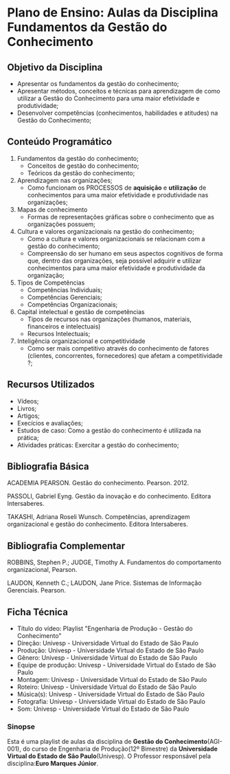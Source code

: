 # Plano de Ensino: Aulas da Disciplina Fundamentos da Gestão do Conhecimento

## Objetivo da Disciplina

- Apresentar os fundamentos da gestão do conhecimento;
- Apresentar métodos, conceitos e técnicas para aprendizagem de como utilizar a Gestão do Conhecimento para uma maior efetividade e produtividade;
- Desenvolver competências (conhecimentos, habilidades e atitudes) na Gestão do Conhecimento; 

## Conteúdo Programático

1. Fundamentos da gestão do conhecimento;
    - Conceitos de gestão do conhecimento;
    - Teóricos da gestão do conhecimento;
2. Aprendizagem nas organizações;
    - Como funcionam os PROCESSOS de **aquisição** e **utilização** de conhecimentos para uma maior efetividade e produtividade nas organizações;
3. Mapas de conhecimento
    - Formas de representações gráficas sobre o conhecimento que as organizações possuem;
4. Cultura e valores organizacionais na gestão do conhecimento;
    - Como a cultura e valores organizacionais se relacionam com a gestão do conhecimento;
    - Compreensão do ser humano em seus aspectos cognitivos de forma que, dentro das organizações, seja possível adquirir e utilizar conhecimentos para uma maior efetividade e produtividade da organização;
5. Tipos de Competências
    - Competências Individuais;
    - Competências Gerenciais;
    - Competências Organizacionais;
6. Capital intelectual e gestão de competências
   - Tipos de recursos nas organizações (humanos, materiais, financeiros e intelectuais)
   - Recursos Intelectuais;
7. Inteligência organizacional e competitividade
    - Como ser mais competitivo através do conhecimento de fatores (clientes, concorrentes, fornecedores) que afetam a competitividade ?; 

## Recursos Utilizados

- Vídeos;
- Livros;
- Artigos;
- Execícios e avaliações;
- Estudos de caso: Como a gestão do conhecimento é utilizada na prática;
- Atividades práticas: Exercitar a gestão do conhecimento;

## Bibliografia Básica

ACADEMIA PEARSON. Gestão do conhecimento. Pearson. 2012.

PASSOLI, Gabriel Eyng. Gestão da inovação e do conhecimento. Editora Intersaberes.

TAKASHI, Adriana Roseli Wunsch. Competências, aprendizagem organizacional e gestão do conhecimento. Editora Intersaberes.

## Bibliografia Complementar

ROBBINS, Stephen P.; JUDGE, Timothy A. Fundamentos do comportamento organizacional, Pearson.

LAUDON, Kenneth C.; LAUDON, Jane Price. Sistemas de Informação Gerenciais. Pearson.

## Ficha Técnica

- Título do vídeo: Playlist "Engenharia de Produção - Gestão do Conhecimento"
- Direção: Univesp - Universidade Virtual do Estado de São Paulo
- Produção: Univesp - Universidade Virtual do Estado de São Paulo
- Gênero: Univesp - Universidade Virtual do Estado de São Paulo
- Equipe de produção: Univesp - Universidade Virtual do Estado de São Paulo
- Montagem: Univesp - Universidade Virtual do Estado de São Paulo
- Roteiro: Univesp - Universidade Virtual do Estado de São Paulo
- Música(s): Univesp - Universidade Virtual do Estado de São Paulo
- Fotografia: Univesp - Universidade Virtual do Estado de São Paulo
- Som: Univesp - Universidade Virtual do Estado de São Paulo

### Sinopse

Esta é uma playlist de aulas da disciplina de **Gestão do Conhecimento**(AGI-001), do curso de Engenharia de Produção(12º Bimestre) da **Universidade Virtual do Estado de São Paulo**(Univesp). O Professor responsável pela disciplina:**Euro Marques Júnior**.